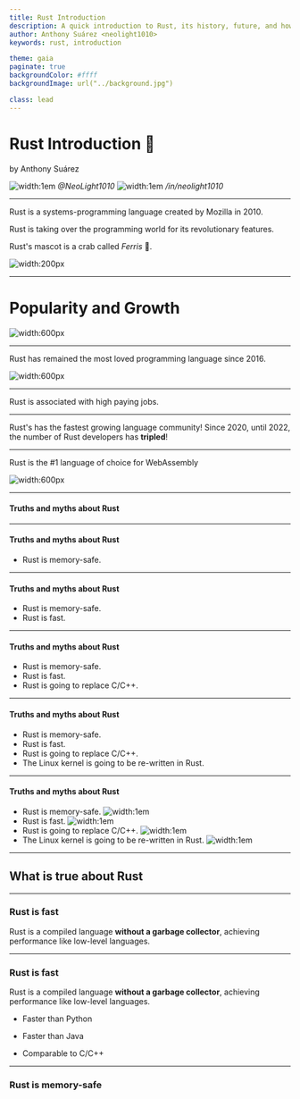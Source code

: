 ```yaml
---
title: Rust Introduction
description: A quick introduction to Rust, its history, future, and how to get started.
author: Anthony Suárez <neolight1010>
keywords: rust, introduction

theme: gaia
paginate: true
backgroundColor: #ffff
backgroundImage: url("../background.jpg")

class: lead
---
```


# Rust Introduction 🦀

by Anthony Suárez


![width:1em](https://cdn-icons-png.flaticon.com/512/25/25231.png) *@NeoLight1010*
![width:1em](https://cdn-icons-png.flaticon.com/512/174/174857.png) */in/neolight1010*

---

Rust is a systems-programming language created by Mozilla in 2010.

Rust is taking over the programming world for its revolutionary features.

Rust's mascot is a crab called *Ferris* 🦀.

![width:200px](https://rustacean.net/assets/cuddlyferris.png)

---

# Popularity and Growth

![width:600px](https://cdna.artstation.com/p/assets/images/images/010/103/780/large/eoin-o-broin-03.jpg?1522607778)

---

Rust has remained the most loved programming language since 2016.

![width:600px](https://cdn.thenewstack.io/media/2021/05/a34922e6-rust-02-1024x724.png)

<!--footer: StackOverflow Survey 2016, 2017, 2018, 2019, 2020, 2021 -->

---

Rust is associated with high paying jobs.

<!-- Rust jobs usually have high-paying salaries averaging at around $77,530 
per year, according to the 2021 StackOverflow Survey.-->

<!--footer: StackOverflow Surveys -->

---

Rust's has the fastest growing language community! Since 2020, until 2022, the
number of Rust developers has **tripled**!

<!-- Rust is mostly popular in AR/VR and IoT. Now bigger than Ruby. -->

<!--footer: State of the Developer Nation 2022 -->

---

Rust is the #1 language of choice for WebAssembly

![width:600px](https://blog.scottlogic.com/ceberhardt/assets/state-of-wasm/current-language.png)

<!--footer: State of WASM 2021: https://blog.scottlogic.com/2021/06/21/state-of-wasm.html -->

---

#### Truths and myths about Rust

---

#### Truths and myths about Rust

- Rust is memory-safe.

---

#### Truths and myths about Rust

- Rust is memory-safe.
- Rust is fast.

---

#### Truths and myths about Rust

- Rust is memory-safe.
- Rust is fast.
- Rust is going to replace C/C++.

---

#### Truths and myths about Rust

- Rust is memory-safe.
- Rust is fast.
- Rust is going to replace C/C++.
- The Linux kernel is going to be re-written in Rust.

---

#### Truths and myths about Rust

- Rust is memory-safe. ![width:1em](https://www.nicepng.com/png/detail/5-52248_check-mark-clear-background-green-check-mark.png)
- Rust is fast. ![width:1em](https://www.nicepng.com/png/detail/5-52248_check-mark-clear-background-green-check-mark.png)
- Rust is going to replace C/C++. ![width:1em](https://cdn.pixabay.com/photo/2012/04/12/13/15/red-29985_960_720.png)
- The Linux kernel is going to be re-written in Rust. ![width:1em](https://cdn.pixabay.com/photo/2012/04/12/13/15/red-29985_960_720.png)

---

## What is true about Rust

---

### Rust is fast

Rust is a compiled language **without a garbage collector**, achieving
performance like low-level languages.

---

### Rust is fast

Rust is a compiled language **without a garbage collector**, achieving
performance like low-level languages.

- Faster than Python
- Faster than Java

- Comparable to C/C++

---

### Rust is memory-safe



